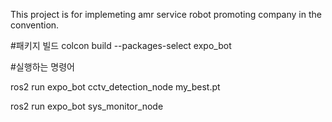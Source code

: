 This project is for implemeting amr service robot promoting company in the convention.


#패키지 빌드
colcon build --packages-select expo_bot

#실행하는 명령어

ros2 run expo_bot cctv_detection_node my_best.pt

ros2 run expo_bot sys_monitor_node
